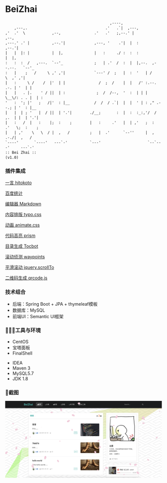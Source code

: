# BeiZhai
```    
                                               ,----,                                 
    ,---,.                                   .'   .`|  ,---,                          
,'  .'  \            ,--,               .'   .'   ;,--.' |                  ,--,    
,---.' .' |          ,--.'|             ,---, '    .'|  |  :                ,--.'|    
|   |  |: |          |  |,              |   :     ./ :  :  :                |  |,     
:   :  :  /   ,---.  `--'_              ;   | .'  /  :  |  |,--.  ,--.--.   `--'_     
:   |    ;   /     \ ,' ,'|             `---' /  ;   |  :  '   | /       \  ,' ,'|    
|   :     \ /    /  |'  | |               /  ;  /    |  |   /' :.--.  .-. | '  | |    
|   |   . |.    ' / ||  | :              ;  /  /--,  '  :  | | | \__\/: . . |  | :    
'   :  '; |'   ;   /|'  : |__           /  /  / .`|  |  |  ' | : ," .--.; | '  : |__  
|   |  | ; '   |  / ||  | '.'|        ./__;       :  |  :  :_:,'/  /  ,.  | |  | '.'|
|   :   /  |   :    |;  :    ;        |   :     .'   |  | ,'   ;  :   .'   \;  :    ;
|   | ,'    \   \  / |  ,   /         ;   |  .'      `--''     |  ,     .-./|  ,   /  
`----'       `----'   ---`-'          `---'                     `--`---'     ---`-'   
:: Bei Zhai ::                                                         (v1.0)
```

### 插件集成

[一言 hitokoto](https://hitokoto.cn/)

[百度统计](https://tongji.baidu.com/web/30949752/welcome/login)

[编辑器 Markdown](https://pandao.github.io/editor.md/)

[内容排版 typo.css](https://github.com/sofish/typo.css)

[动画 animate.css](https://daneden.github.io/animate.css/)

[代码高亮 prism](https://github.com/PrismJS/prism)

[目录生成 Tocbot](https://tscanlin.github.io/tocbot/)

[滚动侦测 waypoints](http://imakewebthings.com/waypoints/)

[平滑滚动 jquery.scrollTo](https://github.com/flesler/jquery.scrollTo)

[二维码生成 qrcode.js](https://davidshimjs.github.io/qrcodejs/)

### **技术组合**

*  后端：Spring Boot + JPA + thymeleaf模板
*  数据库：MySQL
*  前端UI：Semantic UI框架

### **🧑🏼‍💻工具与环境**

- CentOS
- 宝塔面板
- FinalShell

*  IDEA
*  Maven 3
*  MySQL5.7
*  JDK 1.8

### 👀截图

![](doc/img.png)

